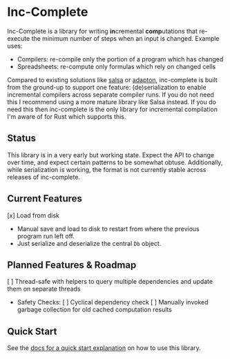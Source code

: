 # Inc-Complete

Inc-Complete is a library for writing **in**cremental **comp**utations that re-execute the minimum
number of steps when an input is changed. Example uses:

- Compilers: re-compile only the portion of a program which has changed
- Spreadsheets: re-compute only formulas which rely on changed cells

Compared to existing solutions like [salsa](https://github.com/salsa-rs/salsa) or [adapton](https://docs.rs/adapton/latest/adapton/),
inc-complete is built from the ground-up to support one feature: (de)serialization to enable
incremental compilers across separate compiler runs. If you do not need this I recommend using
a more mature library like Salsa instead. If you do need this then inc-complete is the only library for
incremental compilation I'm aware of for Rust which supports this.

## Status

This library is in a very early but working state. Expect the API to change over time, and
expect certain patterns to be somewhat obtuse. Additionally, while serialization is working,
the format is not currently stable across releases of inc-complete.

## Current Features

[x] Load from disk
  - Manual save and load to disk to restart from where the previous program run left off.
  - Just serialize and deserialize the central `Db` object.

## Planned Features & Roadmap

[ ] Thread-safe with helpers to query multiple dependencies and update them on separate threads
- Safety Checks:
  [ ] Cyclical dependency check
  [ ] Manually invoked garbage collection for old cached computation results

## Quick Start

See the [docs for a quick start explanation](https://docs.rs/inc-complete/latest/inc_complete/) on how to use this library.
